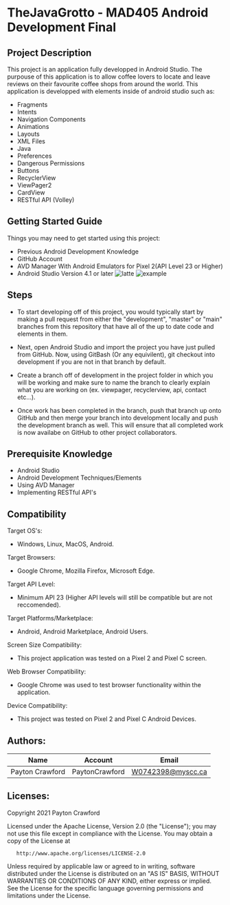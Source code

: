 # TheJavaGrotto - MAD405 Android Development Final
## Project Description

This project is an application fully developped in Android Studio. The purpouse of this application is to allow coffee lovers to locate and leave reviews on their favourite coffee shops from around the world. This application is developped with elements inside of android studio such as:

  - Fragments
  - Intents
  - Navigation Components
  - Animations
  - Layouts
  - XML Files
  - Java
  - Preferences
  - Dangerous Permissions
  - Buttons
  - RecyclerView
  - ViewPager2
  - CardView
  - RESTful API (Volley)
  
## Getting Started Guide

Things you may need to get started using this project:

  - Previous Android Development Knowledge
  - GitHub Account
  - AVD Manager With Android Emulators for Pixel 2(API Level 23 or Higher)
  - Android Studio Version 4.1 or later
    ![latte](https://user-images.githubusercontent.com/72219666/114596979-3d0c3080-9c5e-11eb-9653-50d72aac0a52.png)
    ![example](https://user-images.githubusercontent.com/72219666/114597149-72b11980-9c5e-11eb-9197-8ef512e4f42c.png)

  
## Steps

 - To start developing off of this project, you would typically start by making a pull request from either the "development", "master" or "main" branches from this repository that have all of the up to date code and elements in them.
 
  - Next, open Android Studio and import the project you have just pulled from GitHub. Now, using GitBash (Or any equivilent), git checkout into development if you are not in that branch by default.
  
  - Create a branch off of development in the project folder in which you will be working and make sure to name the branch to clearly explain what you are working on (ex. viewpager, recyclerview, api, contact etc...).
  
  - Once work has been completed in the branch, push that branch up onto GitHub and then merge your branch into development locally and push the development branch as well. This will ensure that all completed work is now availabe on GitHub to other project collaborators.

## Prerequisite Knowledge

  - Android Studio
  - Android Development Techniques/Elements
  - Using AVD Manager
  - Implementing RESTful API's
  
## Compatibility

Target OS's: 
  - Windows, Linux, MacOS, Android.
  
Target Browsers:
  - Google Chrome, Mozilla Firefox, Microsoft Edge.
  
Target API Level:
  - Minimum API 23 (Higher API levels will still be compatible but are not reccomended).
  
Target Platforms/Marketplace:
  - Android, Android Marketplace, Android Users.
  
Screen Size Compatibility:
  - This project application was tested on a Pixel 2 and Pixel C screen.
  
Web Browser Compatibility:
  - Google Chrome was used to test browser functionality within the application.

Device Compatibility:
  - This project was tested on Pixel 2 and Pixel C Android Devices.

## Authors:

| Name | Account  | Email  |
| :---------: | :---------: | :---------: |
| Payton Crawford | PaytonCrawford | W0742398@myscc.ca |

## Licenses:

Copyright 2021 Payton Crawford

   Licensed under the Apache License, Version 2.0 (the "License");
   you may not use this file except in compliance with the License.
   You may obtain a copy of the License at

       http://www.apache.org/licenses/LICENSE-2.0

   Unless required by applicable law or agreed to in writing, software
   distributed under the License is distributed on an "AS IS" BASIS,
   WITHOUT WARRANTIES OR CONDITIONS OF ANY KIND, either express or implied.
   See the License for the specific language governing permissions and
   limitations under the License.
